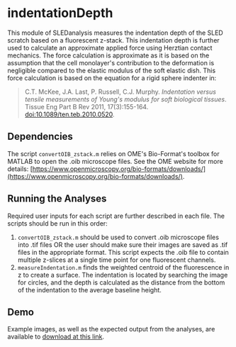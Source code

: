 # indentationDepth
This module of SLEDanalysis measures the indentation depth of the SLED scratch based on a fluorescent z-stack.  This indentation depth is further used to calculate an approximate applied force using Herztian contact mechanics.  The force calculation is approximate as it is based on the assumption that the cell monolayer's contribution to the deformation is negligible compared to the elastic modulus of the soft elastic dish.  This force calculation is based on the equation for a rigid sphere indenter in:
> C.T. McKee, J.A. Last, P. Russell, C.J. Murphy. _Indentation versus tensile measurements of Young's modulus for soft biological tissues_. Tissue Eng Part B Rev 2011, 17(3):155-164. [doi:10.1089/ten.teb.2010.0520]().

## Dependencies
The script `convertOIB_zstack.m` relies on OME's Bio-Format's toolbox for MATLAB to open the .oib microscope files.  See the OME website for more details: [https://www.openmicroscopy.org/bio-formats/downloads/](https://www.openmicroscopy.org/bio-formats/downloads/).

## Running the Analyses
Required user inputs for each script are further described in each file.  The scripts should be run in this order:
1. `convertOIB_zstack.m` should be used to convert .oib microscope files into .tif files OR the user should make sure their images are saved as .tif files in the appropriate format.  This script expects the .oib file to contain multiple z-slices at a single time point for one fluorescent channels.
2. `measureIndentation.m` finds the weighted centroid of the fluorescence in z to create a surface.  The indentation is located by searching the image for circles, and the depth is calculated as the distance from the bottom of the indentation to the average baseline height.

## Demo
Example images, as well as the expected output from the analyses, are available to [download at this link](https://drive.google.com/open?id=1NBGhNU0JM8EceidWO0Z7DkPLCvT_APmY).
